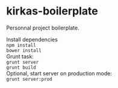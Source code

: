 kirkas-boilerplate
==================

Personnal project boilerplate.

Install dependencies<br/>
`npm install`<br/>
`bower install`<br/>
Grunt task:<br/>
`grunt server`<br/>
`grunt build`<br/>
Optional, start server on production mode:<br/>
`grunt server:prod`<br/>
